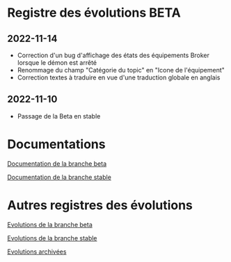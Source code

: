 # Registre des évolutions BETA

## 2022-11-14
- Correction d'un bug d'affichage des états des équipements Broker lorsque le démon est arrêté
- Renommage du champ "Catégorie du topic" en "Icone de l'équipement"
- Correction textes à traduire en vue d'une traduction globale en anglais

## 2022-11-10
- Passage de la Beta en stable


# Documentations

[Documentation de la branche beta](index_beta)

[Documentation de la branche stable](index)


# Autres registres des évolutions

[Evolutions de la branche beta](changelog_beta)

[Evolutions de la branche stable](changelog)

[Evolutions archivées](changelog_archived)
